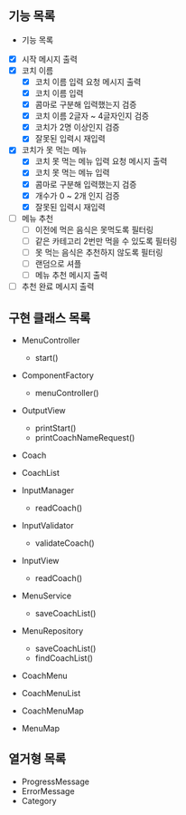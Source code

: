 ## 기능 목록
- 기능 목록
- [x]  시작 메시지 출력
- [x]  코치 이름
    - [x]  코치 이름 입력 요청 메시지 출력
    - [x]  코치 이름 입력
    - [x]  콤마로 구분해 입력했는지 검증
    - [x]  코치 이름 2글자 ~ 4글자인지 검증
    - [x]  코치가 2명 이상인지 검증
    - [x]  잘못된 입력시 재입력
- [x]  코치가 못 먹는 메뉴
    - [x]  코치 못 먹는 메뉴 입력 요청 메시지 출력
    - [x]  코치 못 먹는 메뉴 입력
    - [x]  콤마로 구분해 입력했는지 검증
    - [x]  개수가 0 ~ 2개 인지 검증
    - [x]  잘못된 입력시 재입력
- [ ]  메뉴 추천
    - [ ]  이전에 먹은 음식은 못먹도록 필터링
    - [ ]  같은 카테고리 2번만 먹을 수 있도록 필터링
    - [ ]  못 먹는 음식은 추천하지 않도록 필터링
    - [ ]  랜덤으로 셔플
    - [ ]  메뉴 추천 메시지 출력
- [ ]  추천 완료 메시지 출력

## 구현 클래스 목록
- MenuController
  - start()

- ComponentFactory
  - menuController()

- OutputView
  - printStart()
  - printCoachNameRequest()

- Coach

- CoachList

- InputManager
  - readCoach()

- InputValidator
  - validateCoach()

- InputView
  - readCoach()

- MenuService
  - saveCoachList()

- MenuRepository
  - saveCoachList()
  - findCoachList()

- CoachMenu

- CoachMenuList

- CoachMenuMap

- MenuMap

## 열거형 목록
- ProgressMessage
- ErrorMessage
- Category
